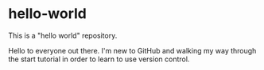 # hello-world
This is a "hello world" repository.

Hello to everyone out there. I'm new to GitHub and walking my way through the start tutorial in order to learn to use version control. 


